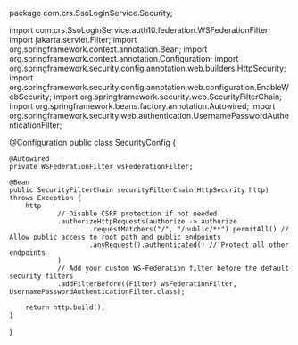 package com.crs.SsoLoginService.Security;

import com.crs.SsoLoginService.auth10.federation.WSFederationFilter;
import jakarta.servlet.Filter;
import org.springframework.context.annotation.Bean;
import org.springframework.context.annotation.Configuration;
import org.springframework.security.config.annotation.web.builders.HttpSecurity;
import org.springframework.security.config.annotation.web.configuration.EnableWebSecurity;
import org.springframework.security.web.SecurityFilterChain;
import org.springframework.beans.factory.annotation.Autowired;
import org.springframework.security.web.authentication.UsernamePasswordAuthenticationFilter;

@Configuration
public class SecurityConfig {

    @Autowired
    private WSFederationFilter wsFederationFilter;

    @Bean
    public SecurityFilterChain securityFilterChain(HttpSecurity http) throws Exception {
        http
                // Disable CSRF protection if not needed
                .authorizeHttpRequests(authorize -> authorize
                        .requestMatchers("/", "/public/**").permitAll() // Allow public access to root path and public endpoints
                        .anyRequest().authenticated() // Protect all other endpoints
                )
                // Add your custom WS-Federation filter before the default security filters
                .addFilterBefore((Filter) wsFederationFilter, UsernamePasswordAuthenticationFilter.class);

        return http.build();
    }
}
